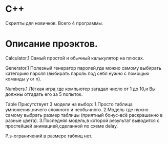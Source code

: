 # C++
Скрипты для новичков.
Всего 4 программы.

# Описание проэктов.

Calculator.1
Самый простой и обычный калькулятор на плюсах.

Generator.1
Полезный генератор паролей,где можно самому выбирать категорию пароля
(выбирать пароль под себя нужно с помощью команды y or n).

Numbers.1
Лёгкая игра,где компьютер загадал число от 1 до 10,и Вы должны отгадать его за 5 попыток. 

Table
Присутствует 3 модели на выбор:
1.Просто таблица умножения,ничего сложного и необычного.
2.Модель где нужно самому выбрать размер таблицы (приятный бонус-всё раскрашенно в разные цвета).
3.Последняя модель,в которой результат выводится с простейшей анимацией,сделанной по схеме delay.

P.s-ограничений в размере таблиц нет.


